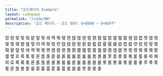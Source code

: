 ```yaml
---
title: "코드페이지 Example"
layout: codepage
permalink: "/code/B8"
description: "코드 페이지 - 코드 범위: U+B800 ~ U+B8FF"
---
```


<span class="character">렀</span>
<span class="character">렁</span>
<span class="character">렂</span>
<span class="character">렃</span>
<span class="character">렄</span>
<span class="character">렅</span>
<span class="character">렆</span>
<span class="character">렇</span>
<span class="character">레</span>
<span class="character">렉</span>
<span class="character">렊</span>
<span class="character">렋</span>
<span class="character">렌</span>
<span class="character">렍</span>
<span class="character">렎</span>
<span class="character">렏</span>
<span class="character">렐</span>
<span class="character">렑</span>
<span class="character">렒</span>
<span class="character">렓</span>
<span class="character">렔</span>
<span class="character">렕</span>
<span class="character">렖</span>
<span class="character">렗</span>
<span class="character">렘</span>
<span class="character">렙</span>
<span class="character">렚</span>
<span class="character">렛</span>
<span class="character">렜</span>
<span class="character">렝</span>
<span class="character">렞</span>
<span class="character">렟</span>
<span class="character">렠</span>
<span class="character">렡</span>
<span class="character">렢</span>
<span class="character">렣</span>
<span class="character">려</span>
<span class="character">력</span>
<span class="character">렦</span>
<span class="character">렧</span>
<span class="character">련</span>
<span class="character">렩</span>
<span class="character">렪</span>
<span class="character">렫</span>
<span class="character">렬</span>
<span class="character">렭</span>
<span class="character">렮</span>
<span class="character">렯</span>
<span class="character">렰</span>
<span class="character">렱</span>
<span class="character">렲</span>
<span class="character">렳</span>
<span class="character">렴</span>
<span class="character">렵</span>
<span class="character">렶</span>
<span class="character">렷</span>
<span class="character">렸</span>
<span class="character">령</span>
<span class="character">렺</span>
<span class="character">렻</span>
<span class="character">렼</span>
<span class="character">렽</span>
<span class="character">렾</span>
<span class="character">렿</span>
<span class="character">례</span>
<span class="character">롁</span>
<span class="character">롂</span>
<span class="character">롃</span>
<span class="character">롄</span>
<span class="character">롅</span>
<span class="character">롆</span>
<span class="character">롇</span>
<span class="character">롈</span>
<span class="character">롉</span>
<span class="character">롊</span>
<span class="character">롋</span>
<span class="character">롌</span>
<span class="character">롍</span>
<span class="character">롎</span>
<span class="character">롏</span>
<span class="character">롐</span>
<span class="character">롑</span>
<span class="character">롒</span>
<span class="character">롓</span>
<span class="character">롔</span>
<span class="character">롕</span>
<span class="character">롖</span>
<span class="character">롗</span>
<span class="character">롘</span>
<span class="character">롙</span>
<span class="character">롚</span>
<span class="character">롛</span>
<span class="character">로</span>
<span class="character">록</span>
<span class="character">롞</span>
<span class="character">롟</span>
<span class="character">론</span>
<span class="character">롡</span>
<span class="character">롢</span>
<span class="character">롣</span>
<span class="character">롤</span>
<span class="character">롥</span>
<span class="character">롦</span>
<span class="character">롧</span>
<span class="character">롨</span>
<span class="character">롩</span>
<span class="character">롪</span>
<span class="code tofu"></span>
<span class="character">롬</span>
<span class="character">롭</span>
<span class="character">롮</span>
<span class="character">롯</span>
<span class="character">롰</span>
<span class="character">롱</span>
<span class="character">롲</span>
<span class="code tofu"></span>
<span class="character">롴</span>
<span class="character">롵</span>
<span class="character">롶</span>
<span class="character">롷</span>
<span class="character">롸</span>
<span class="code tofu"></span>
<span class="code tofu"></span>
<span class="code tofu"></span>
<span class="code tofu"></span>
<span class="code tofu"></span>
<span class="code tofu"></span>
<span class="code tofu"></span>
<span class="code tofu"></span>
<span class="code tofu"></span>
<span class="code tofu"></span>
<span class="code tofu"></span>
<span class="code tofu"></span>
<span class="code tofu"></span>
<span class="code tofu"></span>
<span class="code tofu"></span>
<span class="code tofu"></span>
<span class="code tofu"></span>
<span class="code tofu"></span>
<span class="code tofu"></span>
<span class="code tofu"></span>
<span class="code tofu"></span>
<span class="code tofu"></span>
<span class="code tofu"></span>
<span class="code tofu"></span>
<span class="code tofu"></span>
<span class="code tofu"></span>
<span class="code tofu"></span>
<span class="character">뢔</span>
<span class="code tofu"></span>
<span class="code tofu"></span>
<span class="code tofu"></span>
<span class="code tofu"></span>
<span class="code tofu"></span>
<span class="code tofu"></span>
<span class="code tofu"></span>
<span class="code tofu"></span>
<span class="code tofu"></span>
<span class="code tofu"></span>
<span class="code tofu"></span>
<span class="code tofu"></span>
<span class="code tofu"></span>
<span class="code tofu"></span>
<span class="code tofu"></span>
<span class="code tofu"></span>
<span class="code tofu"></span>
<span class="code tofu"></span>
<span class="code tofu"></span>
<span class="code tofu"></span>
<span class="code tofu"></span>
<span class="code tofu"></span>
<span class="code tofu"></span>
<span class="code tofu"></span>
<span class="code tofu"></span>
<span class="code tofu"></span>
<span class="code tofu"></span>
<span class="character">뢰</span>
<span class="code tofu"></span>
<span class="code tofu"></span>
<span class="code tofu"></span>
<span class="code tofu"></span>
<span class="code tofu"></span>
<span class="code tofu"></span>
<span class="code tofu"></span>
<span class="code tofu"></span>
<span class="code tofu"></span>
<span class="code tofu"></span>
<span class="code tofu"></span>
<span class="code tofu"></span>
<span class="code tofu"></span>
<span class="code tofu"></span>
<span class="code tofu"></span>
<span class="code tofu"></span>
<span class="code tofu"></span>
<span class="code tofu"></span>
<span class="code tofu"></span>
<span class="code tofu"></span>
<span class="code tofu"></span>
<span class="code tofu"></span>
<span class="code tofu"></span>
<span class="code tofu"></span>
<span class="code tofu"></span>
<span class="code tofu"></span>
<span class="code tofu"></span>
<span class="character">료</span>
<span class="character">룍</span>
<span class="character">룎</span>
<span class="character">룏</span>
<span class="character">룐</span>
<span class="character">룑</span>
<span class="character">룒</span>
<span class="character">룓</span>
<span class="character">룔</span>
<span class="character">룕</span>
<span class="character">룖</span>
<span class="character">룗</span>
<span class="character">룘</span>
<span class="character">룙</span>
<span class="character">룚</span>
<span class="code tofu"></span>
<span class="character">룜</span>
<span class="character">룝</span>
<span class="character">룞</span>
<span class="character">룟</span>
<span class="character">룠</span>
<span class="character">룡</span>
<span class="character">룢</span>
<span class="code tofu"></span>
<span class="character">룤</span>
<span class="character">룥</span>
<span class="character">룦</span>
<span class="character">룧</span>
<span class="character">루</span>
<span class="character">룩</span>
<span class="character">룪</span>
<span class="character">룫</span>
<span class="character">룬</span>
<span class="character">룭</span>
<span class="character">룮</span>
<span class="character">룯</span>
<span class="character">룰</span>
<span class="character">룱</span>
<span class="character">룲</span>
<span class="character">룳</span>
<span class="character">룴</span>
<span class="character">룵</span>
<span class="character">룶</span>
<span class="code tofu"></span>
<span class="character">룸</span>
<span class="character">룹</span>
<span class="character">룺</span>
<span class="character">룻</span>
<span class="character">룼</span>
<span class="character">룽</span>
<span class="character">룾</span>
<span class="code tofu"></span>